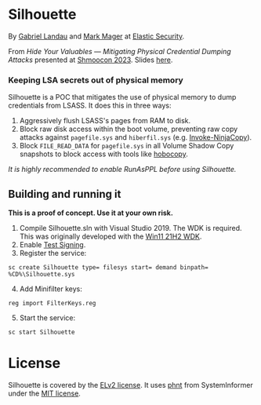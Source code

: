 # Silhouette 

By [Gabriel Landau](https://twitter.com/GabrielLandau) and [Mark Mager](https://twitter.com/magerbomb) at [Elastic Security](https://www.elastic.co/security-labs/).

From _Hide Your Valuables — Mitigating Physical Credential Dumping Attacks_ presented at [Shmoocon 2023](https://shmoocon.org/). Slides [here](2023-01%20Silhouette%20Shmoocon%20Presentation.pdf).

### Keeping LSA secrets out of physical memory

Silhouette is a POC that mitigates the use of physical memory to dump credentials from LSASS.  It does this in three ways:

  1. Aggressively flush LSASS's pages from RAM to disk.
  2. Block raw disk access within the boot volume, preventing raw copy attacks against `pagefile.sys` and `hiberfil.sys` (e.g. [Invoke-NinjaCopy](https://www.powershellgallery.com/packages/PowerSploit/1.0.0.0/Content/Exfiltration%5CInvoke-NinjaCopy.ps1)).
  3. Block `FILE_READ_DATA` for `pagefile.sys` in all Volume Shadow Copy snapshots to block access with tools like [hobocopy](https://github.com/candera/hobocopy).

*It is highly recommended to enable RunAsPPL before using Silhouette.*

## Building and running it

**This is a proof of concept. Use it at your own risk.**

1. Compile Silhouette.sln with Visual Studio 2019.  The WDK is required.  This was originally developed with the [Win11 21H2 WDK](https://learn.microsoft.com/en-us/windows-hardware/drivers/other-wdk-downloads#step-2-install-the-wdk).
2. Enable [Test Signing](https://docs.microsoft.com/en-us/windows-hardware/drivers/install/the-testsigning-boot-configuration-option).
3. Register the service:
```
sc create Silhouette type= filesys start= demand binpath= %CD%\Silhouette.sys
```
4. Add Minifilter keys:
```
reg import FilterKeys.reg
```
5. Start the service:
```
sc start Silhouette
```


# License

Silhouette is covered by the [ELv2 license](LICENSE.txt).  It uses [phnt](https://github.com/winsiderss/systeminformer/tree/25846070780183848dc8d8f335a54fa6e636e281/phnt) from SystemInformer under the [MIT license](phnt/LICENSE.txt).
